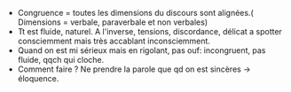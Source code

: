 
- Congruence = toutes les dimensions du discours sont alignées.( Dimensions = verbale, paraverbale et non verbales) 
- Tt est fluide, naturel. A l'inverse, tensions, discordance, délicat a spotter consciemment mais très accablant inconsciemment. 
- Quand on est mi sérieux mais en rigolant, pas ouf: incongruent, pas fluide, qqch qui cloche. 
- Comment faire ? Ne prendre la parole que qd on est sincères → éloquence. 
